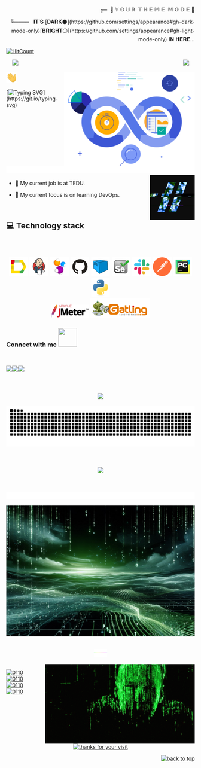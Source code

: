 
<h1></h1>
<p align="right">
╔═&nbsp;&nbsp;👀 𝕐&nbsp;𝕆&nbsp;𝕌&nbsp;ℝ&nbsp;&nbsp;𝕋&nbsp;ℍ&nbsp;𝔼&nbsp;𝕄&nbsp;𝔼&nbsp;&nbsp;𝕄&nbsp;𝕆&nbsp;𝔻&nbsp;𝔼 👀

<p align="right">  
╚════ &nbsp;&nbsp;𝐈𝐓'𝐒 [𝐃𝐀𝐑𝐊⚫](https://github.com/settings/appearance#gh-dark-mode-only)[𝐁𝐑𝐈𝐆𝐇𝐓⚪](https://github.com/settings/appearance#gh-light-mode-only) 𝐈𝐍 𝐇𝐄𝐑𝐄...


[![HitCount](https://komarev.com/ghpvc/?username=browserneo&label=Profile%20views&color=60dae2&style=flat)](https://github.com/browserneo)

<!--🪳ROACH&🕷️SPIDER--> 
<p align="center">
<img src="https://media.giphy.com/media/2fC8cduAc35UIAxHDE/giphy.gif" width="150">&nbsp;&nbsp;&nbsp;&nbsp;&nbsp;&nbsp;&nbsp;&nbsp;&nbsp;&nbsp;&nbsp;&nbsp;&nbsp;&nbsp;&nbsp;&nbsp;&nbsp;&nbsp;&nbsp;&nbsp;&nbsp;&nbsp;&nbsp;&nbsp;&nbsp;&nbsp;&nbsp;&nbsp;&nbsp;&nbsp;&nbsp;&nbsp;&nbsp;&nbsp;&nbsp;&nbsp;&nbsp;&nbsp;&nbsp;&nbsp;&nbsp;&nbsp;&nbsp;&nbsp;&nbsp;&nbsp;&nbsp;&nbsp;&nbsp;&nbsp;&nbsp;&nbsp;&nbsp;&nbsp;&nbsp;&nbsp;&nbsp;&nbsp;&nbsp;&nbsp;&nbsp;&nbsp;&nbsp;&nbsp;&nbsp;&nbsp;&nbsp;&nbsp;&nbsp;&nbsp;&nbsp;&nbsp;&nbsp;&nbsp;&nbsp;&nbsp;&nbsp;&nbsp;&nbsp;&nbsp;&nbsp;&nbsp;&nbsp;&nbsp;&nbsp;&nbsp;&nbsp;&nbsp;&nbsp;&nbsp;&nbsp;&nbsp;&nbsp;&nbsp;&nbsp;&nbsp;&nbsp;&nbsp;&nbsp;&nbsp;&nbsp;&nbsp;&nbsp;&nbsp;&nbsp;&nbsp;&nbsp;&nbsp;&nbsp;&nbsp;&nbsp;&nbsp;<img src="https://c.tenor.com/3dgbcMt6Kx4AAAAi/spider-insect.gif" width="50">
      
<p align="right">

<img align="right" width="350" src="blob/main/assets/lp-710x510-case-2-illustration.png"/>
<p align="left">
<img src="steck/wave.gif" width="30px">
  
  
  [![Typing SVG](https://readme-typing-svg.demolab.com/?font=Fira+Code&duration=2000&pause=500&lines=Hi!;I’m+George+...;QA+Engineer+...;Load+testing+...;QA+Automation+Python+...;QA+Automation+Playwright;Nice+to+meet+you!)](https://git.io/typing-svg)

</br>
<!--📏LINE-->
<p align="center">
<img src="blob/main/assets/line.gif" width="600" height="20">
  
<!--🎨THEMEMODE / 🌐WEBSITE: https://fancytext.blogspot.com/ -->



<img align="right" src="blob/main/assets/molo.gif" height="120">

- 🌱 My current job is at TEDU. 

- 💞️ My current focus is on learning DevOps.

<br>

## 💻 Technology stack

<br>
<h2 align="center">
<img width="50" title="Allure_Report.svg" src="steck/Allure_Report.svg">   <img width="50" title="Jenkins.svg" src="steck/Jenkins.svg">   <img width="50" title="Selenide.svg" src="steck/Selenide.svg">   <img width="50" title="GitHub.svg" src="steck/GitHub.svg">   <img width="50" title="Selenoid.svg" src="steck/Selenoid.svg">   <img src="steck/Selenium.svg" alt="Selenium" width="50">   <img src="steck/Slack.svg" alt="Slack" width="50">   <img src="blob/main/assets/getpostman-icon.svg" width="50">    <img src="steck/Pycharm.svg" alt="Pycharm" width="50">    <img src="https://raw.githubusercontent.com/devicons/devicon/master/icons/python/python-original.svg" alt="python" width="50"> 
<br>
<img width="100" title="Jmetr" src="steck/Apache_JMeter.png"> <img width="160" title="Gatling" src="steck/Gatling-logo.png">
</h2>
<h3> Connect with me <img src='https://raw.githubusercontent.com/rahulbanerjee26/githubProfileReadmeGenerator/main/gifs/handShake.gif' width="50px" height=50px> </h3>

<br>

[<img src="https://img.shields.io/badge/Microsoft_Outlook-0078D4?style=for-the-badge&logo=microsoft-outlook&logoColor=white" />](mailto:lagosh@inbox.ru)[<img src="https://img.shields.io/badge/GitLab-330F63?style=for-the-badge&logo=gitlab&logoColor=white" />](https://gitlab.com/BrowserNeo)[<img src="https://img.shields.io/badge/Telegram-2CA5E0?style=for-the-badge&logo=telegram&logoColor=white" />](https://t.me/browserneo)


###



<!---
BrowserNeo/BrowserNeo is a ✨ special ✨ repository because its `README.md` (this file) appears on your GitHub profile.
You can click the Preview link to take a look at your changes.
--->
</br>

<!--🐍💬SNAKETITLE / 🌐WEBSITE: https://textanim.com/ -->
<p align="center">
<img src="https://i.imgur.com/x1KbuCq.gif" width="500">


![Snake animation](https://github.com/BrowserNeo/BrowserNeo/blob/output/github-contribution-grid-snake-dark.svg)


<br/>
<h4 align="center">
<a href="https://open.spotify.com/">
  <img align="center" width="65%" src="https://novatorem.jcs090218.vercel.app/api/spotify" /></a>
</h4>

<br/>



    
<!--📏LINE-->
<p align="center">
<img src="blob/main/assets/line.gif" height="20" width="100%">
  
<!--🎨THEMEMODE / 🌐WEBSITE: https://fancytext.blogspot.com/ -->



<div align="center" ><img alt="" height="350" width="100%" src="blob/main/assets/2016.png"></div>



</br>

<!--📏LINE-->
<p align="center">
<img src="blob/main/assets/line.gif" height="20">



  
<!--🎨THEMEMODE / 🌐WEBSITE: https://fancytext.blogspot.com/ -->



</br>
</br>
<img align="right" src="blob/main/assets/giphy.gif" width="400px">
<div align="left">
    <a href="https://git.io/typing-svg">
      <img alt="0110" src="https://readme-typing-svg.demolab.com?font=Roboto+Slab&size=14&pause=200&color=38b555&center=true&vCenter=true&lines=11+0+1+0+1+0+0+1+1+0+1+0+0+0+1+1+0+0+0+0+1+1+1+0+1+1+0+1+0+1+0+0+1+0+1+0+0+1+1+0+1+0+0+0+1+1+0+0+0+0+1+1+1+0+1+1+0+1+0+1+0+0+0+1+0+1+0+1+0+0+1+1+0+1+0+0+0+1+1+0+0" >
 </a>
</div>
<div align="left">
    <a href="https://git.io/typing-svg">
      <img alt="0110" src="https://readme-typing-svg.demolab.com?font=Roboto+Slab&size=14&pause=100&color=38b555&center=true&vCenter=true&lines=01+10+0+1+0+0+1+1+0+1+0+0+1+0+1+0+0+0+1+1+0+0+0+0+1+1+1+0+1+1+0+1+0+1+0+0+1+0+1+0+1+0+0+1+1+0+1+0+0+0+1+1+0+0+1" >
 </a>
</div>
<div align="left">
    <a href="https://git.io/typing-svg">
      <img alt="0110" src="https://readme-typing-svg.demolab.com?font=Roboto+Slab&size=14&pause=150&color=38b555&center=true&vCenter=true&lines=1+1+0+1+0+0+1+1+0+1+0+0+0+1+1+0+0+0+0+1+1+1+0+1+1+0+1+0+1+0+0+1+0+1+0+1+0+0+1+1+0+1+0+0+0+1+1+0" >
 </a>
</div>
<div align="left">
    <a href="https://git.io/typing-svg">
      <img alt="0110" src="https://readme-typing-svg.demolab.com?font=Roboto+Slab&size=14&pause=250&color=38b555&center=true&vCenter=true&lines=*+1+0+1+0+*+1+1+0+*+0+1+*+*+*+*+0+0+1+1+0+*+0+0+*+1+1+0+1+*+*+*+*+*+*+*+*+*+*+*+*" >
 </a>
</div>
<div align="center">
    <a href="https://git.io/typing-svg">
        <img alt="thanks for your visit" src="https://readme-typing-svg.demolab.com?font=Roboto+Slab&size=24&pause=1000&color=2e9446&center=true&vCenter=true&width=435&lines=Thanks+for+your+visit!" >
    </a>
</div>

<p align="right"><a href="#top"><img src="https://img.shields.io/static/v1?label&message=back+to+top&color=7E3ACE&style=flat&logo" alt="back to top" /></a></p>

